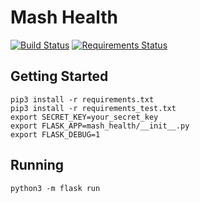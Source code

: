 # Mash Health
[![Build Status](https://travis-ci.org/MashSoftware/health.svg?branch=master)](https://travis-ci.org/MashSoftware/health)
[![Requirements Status](https://requires.io/github/MashSoftware/health/requirements.svg?branch=master)](https://requires.io/github/MashSoftware/health/requirements/?branch=master)

## Getting Started

```
pip3 install -r requirements.txt
pip3 install -r requirements_test.txt
export SECRET_KEY=your_secret_key
export FLASK_APP=mash_health/__init__.py
export FLASK_DEBUG=1
```

## Running
```
python3 -m flask run
```
